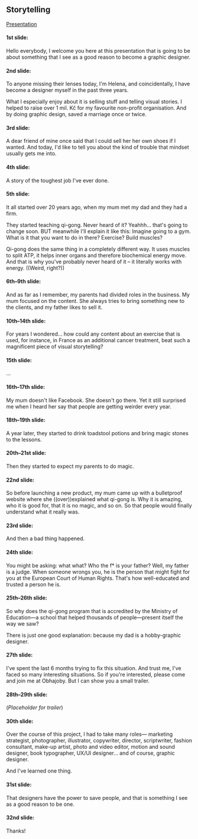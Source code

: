 ## Storytelling

[Presentation](storytelling.pdf)

#### 1st slide:

Hello everybody, I welcome you here at this presentation that is going to be about something that I see as a good reason to become a graphic designer.

#### 2nd slide:

To anyone missing their lenses today, I'm Helena, and coincidentally, I have become a designer myself in the past three years.

What I especially enjoy about it is selling stuff and telling visual stories.
I helped to raise over 1 mil. Kč for my favourite non-profit organisation.
And by doing graphic design, saved a marriage once or twice.

#### 3rd slide:

A dear friend of mine once said that I could sell her her own shoes if I wanted.
And today, I'd like to tell you about the kind of trouble that mindset usually gets me into.

#### 4th slide:

A story of the toughest job I've ever done.

#### 5th slide:

It all started over 20 years ago, when my mum met my dad and they had a firm.

They started teaching qi-gong. Never heard of it? Yeahhh... that's going to change soon.
BUT meanwhile I'll explain it like this: Imagine going to a gym. What is it that you want to do in there? Exercise? Build muscles?

Qi-gong does the same thing in a completely different way. It uses muscles to split ATP, it helps inner organs and therefore biochemical energy move.
And that is why you've probably never heard of it – it literally works with energy. ((Weird, right?))

#### 6th–9th slide:

And as far as I remember, my parents had divided roles in the business.
My mum focused on the content. She always tries to bring something new to the clients, and my father likes to sell it.

#### 10th–14th slide:

For years I wondered... how could any content about an exercise that is used, for instance, in France as an additional cancer treatment, beat such a magnificent piece of visual storytelling?

#### 15th slide:

...

#### 16th–17th slide:

My mum doesn't like Facebook. She doesn't go there.
Yet it still surprised me when I heard her say that people are getting weirder every year.

#### 18th–19th slide:

A year later, they started to drink toadstool potions and bring magic stones to the lessons.

#### 20th–21st slide:

Then they started to expect my parents to do magic.

#### 22nd slide:

So before launching a new product, my mum came up with a bulletproof website where she ((over))explained what qi-gong is.
Why it is amazing, who it is good for, that it is no magic, and so on.
So that people would finally understand what it really was.

#### 23rd slide:

And then a bad thing happened.

#### 24th slide:

You might be asking: what what? Who the f* is your father?
Well, my father is a judge. When someone wrongs you, he is the person that might fight for you at the European Court of Human Rights.
That's how well-educated and trusted a person he is.

#### 25th–26th slide:

So why does the qi-gong program that is accredited by the Ministry of Education—a school that helped thousands of people—present itself the way we saw?

There is just one good explanation: because my dad is a hobby-graphic designer.

#### 27th slide:


I've spent the last 6 months trying to fix this situation.
And trust me, I've faced so many interesting situations.
So if you're interested, please come and join me at Obhajoby.
But I can show you a small trailer.

#### 28th–29th slide:

(_Placeholder for trailer_)

#### 30th slide:

Over the course of this project, I had to take many roles—
marketing strategist, photographer, illustrator, copywriter, director, scriptwriter, fashion consultant, make-up artist, photo and video editor, motion and sound designer, book typographer, UX/UI designer... and of course, graphic designer.

And I've learned one thing.

#### 31st slide:

That designers have the power to save people, and that is something I see as a good reason to be one.

#### 32nd slide:

Thanks!
